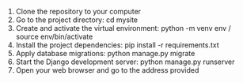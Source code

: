 1. Clone the repository to your computer
2. Go to the project directory: cd mysite
3. Create and activate the virtual environment: python -m venv env / source env/bin/activate
4. Install the project dependencies: pip install -r requirements.txt
5. Apply database migrations: python manage.py migrate
6. Start the Django development server: python manage.py runserver
7. Open your web browser and go to the address provided
